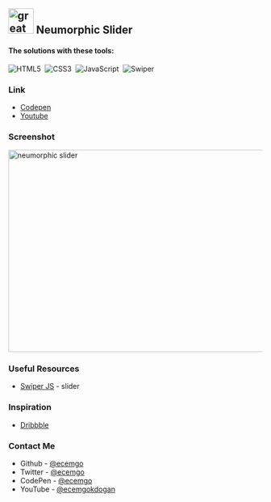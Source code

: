 ## <img src="https://user-images.githubusercontent.com/13468728/233831804-0f5c7ee5-d654-4c13-9c77-a5bd6dc4fe74.jpg" title="great tricks" alt="great tricks" width="50" height="50"/> Neumorphic Slider

#### The solutions with these tools:

![HTML5](https://img.shields.io/badge/-HTML5-E34F26?style=for-the-badge&logo=html5&logoColor=white)&nbsp;
![CSS3](https://img.shields.io/badge/-CSS3-1572B6?style=for-the-badge&logo=css3)&nbsp;
![JavaScript](https://img.shields.io/badge/Javascript-F7DF1E.svg?style=for-the-badge&logo=javascript&logoColor=black)&nbsp;
![Swiper](https://img.shields.io/badge/swiper%20js-4287F5?style=for-the-badge&logo=swiper&logoColor=white)&nbsp;

### Link

- [Codepen](https://codepen.io/ecemgo/pen/oNJJbYg?editors=1010)
- [Youtube](https://www.youtube.com/watch?v=AAflLdPlUlQ)


### Screenshot

<div align="left">
<img src="https://github.com/ecemgo/mini-samples-great-tricks/assets/13468728/9e880f72-3874-4758-84c4-c5d04e1d4f16" title="neumorphic slider" alt="neumorphic slider" width="700" height="400"/>
</div>

### Useful Resources

- [Swiper JS](https://swiperjs.com/demos#autoplay) - slider

### Inspiration

- [Dribbble](https://dribbble.com/shots/20496031-Discover-rare-Indian-treasure-NFTs-Landing-Page)

### Contact Me

- Github - [@ecemgo](https://github.com/ecemgo)
- Twitter - [@ecemgo](https://twitter.com/ecemgo)
- CodePen - [@ecemgo](https://codepen.io/ecemgo)
- YouTube - [@ecemgokdogan](https://www.youtube.com/channel/UCktkPv17cw27PaFGcnZa_aQ)
